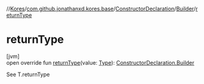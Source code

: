 //[Kores](../../../../index.md)/[com.github.jonathanxd.kores.base](../../index.md)/[ConstructorDeclaration](../index.md)/[Builder](index.md)/[returnType](return-type.md)

# returnType

[jvm]\
open override fun [returnType](return-type.md)(value: [Type](https://docs.oracle.com/javase/8/docs/api/java/lang/reflect/Type.html)): [ConstructorDeclaration.Builder](index.md)

See T.returnType

